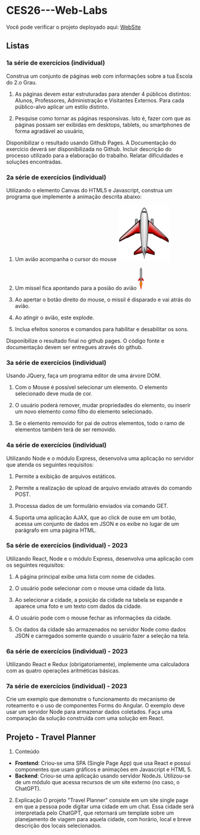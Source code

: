 ﻿# CES26---Web-Labs

Você pode verificar o projeto deployado aqui: [WebSite](https://dannxc.github.io/CES26---Web-Labs/)

## Listas

### 1a série de exercícios (individual)
Construa um conjunto de páginas web com informações sobre a tua
Escola do 2.o Grau.


1) As páginas devem estar estruturadas para atender 4 públicos
distintos: Alunos, Professores, Administração e Visitantes Externos. Para cada
público-alvo aplicar um estilo distinto.

2) Pesquise como tornar as páginas responsivas. Isto é, fazer
com que as páginas possam ser exibidas em desktops, tablets, ou smartphones de
forma agradável ao usuário,

Disponibilizar o resultado usando Github Pages.
A Documentação do exercício deverá ser
disponibilizada no Github. Incluir descrição do processo utilizado para a
elaboração do trabalho. Relatar dificuldades e soluções encontradas.



### 2a série de exercícios (individual)
Utilizando o elemento Canvas do HTML5 e Javascript, construa um programa que implemente a animação descrita abaixo:

1) Um avião acompanha o cursor do mouse
![airplane.png](./Lista%202/assets/airplane.png)

2) Um míssel fica apontando para a posião do avião
![missile.png](./Lista%202/assets/missile.png)

3) Ao apertar o botão direito do mouse, o míssil é disparado e vai atrás do avião.

4) Ao atingir o avião, este explode.

5) Inclua efeitos sonoros e comandos para habilitar e desabilitar os sons.

Disponibilize o resultado final no github pages.
O código fonte e documentação devem ser entregues através do github.



### 3a série de exercícios (individual)
Usando JQuery, faça um programa editor de uma árvore DOM.

1) Com o Mouse é possível selecionar um elemento. O elemento selecionado deve muda de cor.
   
2) O usuário poderá remover, mudar propriedades do elemento, ou inserir um novo elemento como filho do elemento selecionado.
   
3) Se o elemento removido for pai de outros elementos, todo o ramo de elementos também terá de ser removido.



### 4a série de exercícios (individual)
Utilizando Node e o módulo Express, desenvolva uma aplicação no servidor que atenda os seguintes requisitos: 

1) Permite a exibição de arquivos estáticos. 

2) Permite a realização de upload de arquivo enviado através do comando POST. 

3) Processa dados de um formulário enviados via comando GET. 

4) Suporta uma aplicação AJAX, que ao click de ouse em um botão, acessa um conjunto de dados em JSON e os exibe no lugar de um parágrafo em uma página HTML.



### 5a série de exercícios (individual) - 2023
Utilizando React, Node e o módulo Express, desenvolva uma aplicação com os seguintes requisitos:

1) A página principal exibe uma lista com nome de cidades.
   
2) O usuário pode selecionar com o mouse uma cidade da lista.

3) Ao selecionar a cidade, a posição da cidade na tabela se expande e aparece uma foto e um texto com dados da cidade.
   
4) O usuário pode com o mouse fechar as informações da cidade.
   
5) Os dados da cidade são armazenados no servidor Node como dados JSON e carregados somente quando o usuário fazer a seleção na tela.



### 6a série de exercícios (individual) - 2023
Utilizando React e Redux (obrigatoriamente), implemente uma calculadora com as quatro operações aritméticas básicas.  



### 7a série de exercícios (individual) - 2023
Crie um exemplo que demonstre o funcionamento do mecanismo de roteamento e o uso de componentes Forms do Angular. O exemplo deve usar um servidor Node para armazenar dados coletados.
Faça uma comparação da solução construída com uma solução em React.




## Projeto - Travel Planner
1) Conteúdo
- **Frontend**: Criou-se uma SPA (Single Page App) que usa React e possui componentes que usam gráficos e animações em Javascript e HTML 5.
- **Backend**: Criou-se uma aplicação usando servidor NodeJs. Utilizou-se de um módulo que acessa recursos de um site externo (no caso, o ChatGPT).

2) Explicação
O projeto "Travel Planner" consiste em um site single page em que a pessoa pode digitar uma cidade em um chat. Essa cidade será interpretada pelo ChatGPT, que retornará um template sobre um planejamento de viagem para aquela cidade, com horário, local e breve descrição dos locais selecionados.